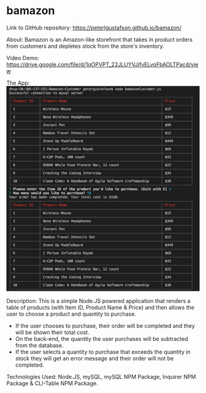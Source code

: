 # bamazon

Link to GitHub repository: https://peterlgustafson.github.io/bamazon/

About: Bamazon is an Amazon-like storefront that takes in product orders from customers and depletes stock from the store's inventory.

Video Demo: https://drive.google.com/file/d/1qOPVPT_22JLUYVJifvELvoFbAOLTPacd/view

The App: ![alt "Image"](images/bamazon.png)

Description: This is a simple Node.JS powered application that renders a table of products (with Item ID, Product Name & Price) and then allows the user to choose a product and quantity to purchase. 

- If the user chooses to purchase, their order will be completed and they will be shown their total cost. 
- On the back-end, the quantity the user purchases will be subtracted from the database.  
- If the user selects a quantity to purchase that exceeds the quantity in stock they will get an error message and their order will not be completed. 

Technologies Used: Node.JS, mySQL, mySQL NPM Package, Inquirer NPM Package & CLI-Table NPM Package.
